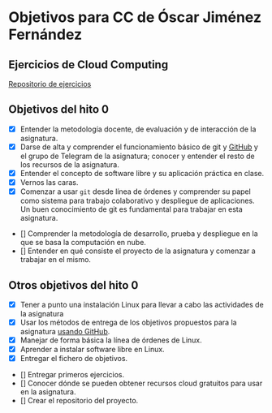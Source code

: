 # Objetivos para CC de Óscar Jiménez Fernández 

## Ejercicios de Cloud Computing
[Repositorio de ejercicios]() 

## Objetivos del hito 0

- [X] Entender la metodología docente, de evaluación y de interacción de la asignatura.
- [X] Darse de alta y comprender el funcionamiento básico
   de git y [GitHub](https://github.com) y el grupo de Telegram de la
   asignatura; conocer y entender el resto de los recursos de la asignatura. 
- [X] Entender el concepto de software libre y su aplicación práctica en clase.
- [X] Vernos las caras.
- [X] Comenzar a usar `git` desde línea de órdenes y comprender su papel como sistema para trabajo colaborativo y despliegue de aplicaciones. Un buen conocimiento de git es fundamental para trabajar en esta asignatura.
- [] Comprender la metodología de desarrollo, prueba y despliegue en la que se basa la computación en nube.
- [] Entender en qué consiste el proyecto de la asignatura y comenzar a trabajar en el mismo.

## Otros objetivos del hito 0
- [X] Tener a punto una instalación Linux para llevar a cabo las actividades de la asignatura
- [X] Usar los métodos de entrega de los objetivos propuestos para la asignatura [usando GitHub](../objetivos/README.md). 
- [X] Manejar de forma básica la línea de órdenes de Linux.
- [X] Aprender a instalar software libre en Linux.
- [X] Entregar el fichero de objetivos.
- [] Entregar primeros ejercicios.
- [] Conocer dónde se pueden obtener recursos cloud gratuitos para usar
  en la asignatura. 
- [] Crear el repositorio del proyecto.